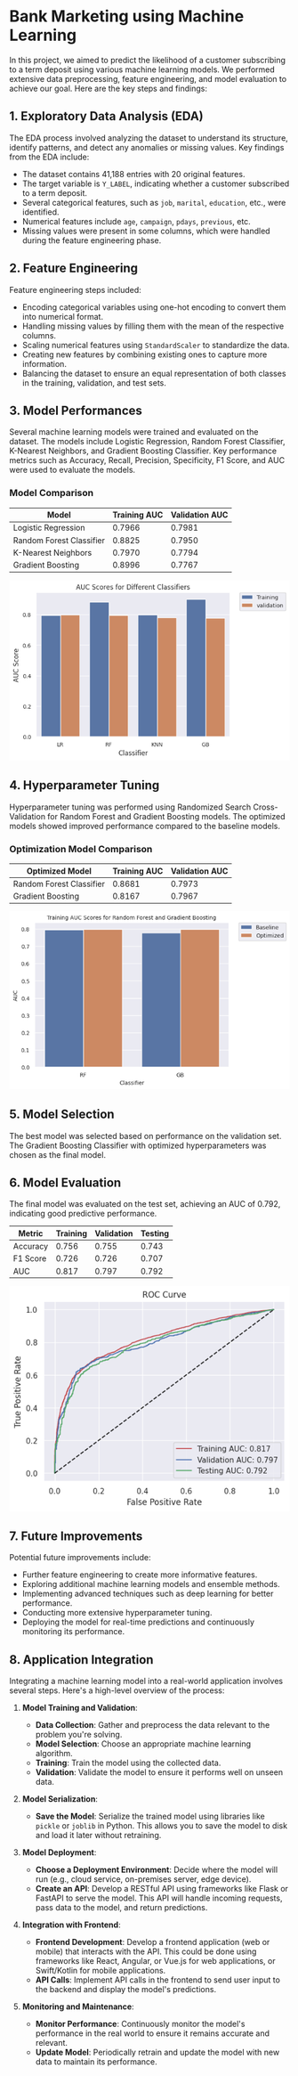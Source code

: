 # Bank Marketing using Machine Learning

In this project, we aimed to predict the likelihood of a customer subscribing to a term deposit using various machine learning models. We performed extensive data preprocessing, feature engineering, and model evaluation to achieve our goal. Here are the key steps and findings:

## 1. Exploratory Data Analysis (EDA)
The EDA process involved analyzing the dataset to understand its structure, identify patterns, and detect any anomalies or missing values. Key findings from the EDA include:
- The dataset contains 41,188 entries with 20 original features.
- The target variable is `Y_LABEL`, indicating whether a customer subscribed to a term deposit.
- Several categorical features, such as `job`, `marital`, `education`, etc., were identified.
- Numerical features include `age`, `campaign`, `pdays`, `previous`, etc.
- Missing values were present in some columns, which were handled during the feature engineering phase.

## 2. Feature Engineering
Feature engineering steps included:
- Encoding categorical variables using one-hot encoding to convert them into numerical format.
- Handling missing values by filling them with the mean of the respective columns.
- Scaling numerical features using `StandardScaler` to standardize the data.
- Creating new features by combining existing ones to capture more information.
- Balancing the dataset to ensure an equal representation of both classes in the training, validation, and test sets.

## 3. Model Performances
Several machine learning models were trained and evaluated on the dataset. The models include Logistic Regression, Random Forest Classifier, K-Nearest Neighbors, and Gradient Boosting Classifier. Key performance metrics such as Accuracy, Recall, Precision, Specificity, F1 Score, and AUC were used to evaluate the models.

### Model Comparison

| Model                    | Training AUC | Validation AUC |
|--------------------------|--------------|----------------|
| Logistic Regression      | 0.7966       | 0.7981         |
| Random Forest Classifier | 0.8825       | 0.7950         |
| K-Nearest Neighbors      | 0.7970       | 0.7794         |
| Gradient Boosting        | 0.8996       | 0.7767         |

![Baseline AUC Scores](data/results/auc_scores.png)

## 4. Hyperparameter Tuning
Hyperparameter tuning was performed using Randomized Search Cross-Validation for Random Forest and Gradient Boosting models. The optimized models showed improved performance compared to the baseline models.

### Optimization Model Comparison

| Optimized Model          | Training AUC | Validation AUC |
|--------------------------|--------------|----------------|
| Random Forest Classifier | 0.8681       | 0.7973         |
| Gradient Boosting        | 0.8167       | 0.7967         |

![Optimized AUC Scores](data/results/optimized_auc_scores.png)

## 5. Model Selection
The best model was selected based on performance on the validation set. The Gradient Boosting Classifier with optimized hyperparameters was chosen as the final model.

## 6. Model Evaluation
The final model was evaluated on the test set, achieving an AUC of 0.792, indicating good predictive performance.

| Metric     | Training | Validation | Testing |
|------------|----------|------------|---------|
| Accuracy   | 0.756    | 0.755      | 0.743   |
| F1 Score   | 0.726    | 0.726      | 0.707   |
| AUC        | 0.817    | 0.797      | 0.792   |

![ROC Curve](data/results/roc_curve.png)


## 7. Future Improvements
Potential future improvements include:
- Further feature engineering to create more informative features.
- Exploring additional machine learning models and ensemble methods.
- Implementing advanced techniques such as deep learning for better performance.
- Conducting more extensive hyperparameter tuning.
- Deploying the model for real-time predictions and continuously monitoring its performance.

## 8. Application Integration

Integrating a machine learning model into a real-world application involves several steps. Here's a high-level overview of the process:

1. **Model Training and Validation**:
   - **Data Collection**: Gather and preprocess the data relevant to the problem you're solving.
   - **Model Selection**: Choose an appropriate machine learning algorithm.
   - **Training**: Train the model using the collected data.
   - **Validation**: Validate the model to ensure it performs well on unseen data.

2. **Model Serialization**:
   - **Save the Model**: Serialize the trained model using libraries like `pickle` or `joblib` in Python. This allows you to save the model to disk and load it later without retraining.

3. **Model Deployment**:
   - **Choose a Deployment Environment**: Decide where the model will run (e.g., cloud service, on-premises server, edge device).
   - **Create an API**: Develop a RESTful API using frameworks like Flask or FastAPI to serve the model. This API will handle incoming requests, pass data to the model, and return predictions.

4. **Integration with Frontend**:
   - **Frontend Development**: Develop a frontend application (web or mobile) that interacts with the API. This could be done using frameworks like React, Angular, or Vue.js for web applications, or Swift/Kotlin for mobile applications.
   - **API Calls**: Implement API calls in the frontend to send user input to the backend and display the model's predictions.

5. **Monitoring and Maintenance**:
   - **Monitor Performance**: Continuously monitor the model's performance in the real world to ensure it remains accurate and relevant.
   - **Update Model**: Periodically retrain and update the model with new data to maintain its performance.
